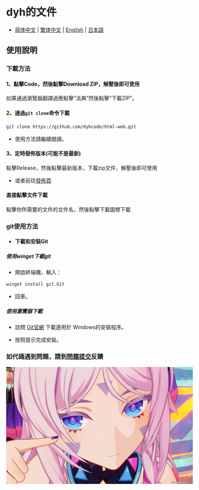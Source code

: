 # dyh的文件

- [简体中文](./README.md) | [繁体中文](./README_zh_TW.md) | [English](./README_en_US.md) | [日本語](./README_ja_JP.md)

## 使用說明

### 下載方法

#### 1、點擊Code，然後點擊Download ZIP，解壓後即可使用

如果通過瀏覽器翻譯過應點擊“法典”然後點擊“下載ZIP”。

#### 2、通過`git clone`命令下載

```bash
git clone https://github.com/dyhcode/html-web.git
```

- 使用方法請繼續閱讀。

#### 3、定時發佈版本(可能不是最新)

點擊Release，然後點擊最新版本，下載zip文件，解壓後即可使用

- 或者前往[發佈頁](https://github.com/dyhcode/html-web/releases)

#### 直接點擊文件下載

點擊你所需要的文件的文件名，然後點擊下載圖標下載

### git使用方法

- #### 下載和安裝Git

##### **使用winget下載git**

- 開啟終端機，輸入：

```bash
winget install git.Git
```

- 回車。

##### **使用瀏覽器下載**

- 訪問 [Git官網](https://git-scm.com/downloads/win) 下載適用於
Windows的安裝程序。

- 按照提示完成安裝。

### 如代碼遇到問題，請到[問題提交](https://github.com/dyhcode/html-web/issues)反饋

![茜特菈莉](./images/茜特菈莉.png)
<!-- 我的茜特菈莉就是好看 -->

